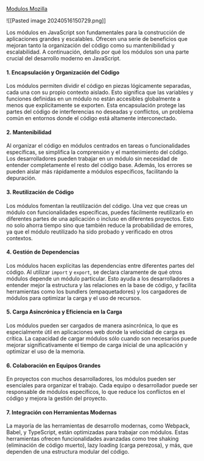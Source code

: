 
[Modulos Mozilla ](https://developer.mozilla.org/es/docs/Web/JavaScript/Guide/Modules)

![[Pasted image 20240516150729.png]]

Los módulos en JavaScript son fundamentales para la construcción de aplicaciones grandes y escalables. Ofrecen una serie de beneficios que mejoran tanto la organización del código como su mantenibilidad y escalabilidad. A continuación, detallo por qué los módulos son una parte crucial del desarrollo moderno en JavaScript.

#### 1. **Encapsulación y Organización del Código**

Los módulos permiten dividir el código en piezas lógicamente separadas, cada una con su propio contexto aislado. Esto significa que las variables y funciones definidas en un módulo no están accesibles globalmente a menos que explícitamente se exporten. Esta encapsulación protege las partes del código de interferencias no deseadas y conflictos, un problema común en entornos donde el código está altamente interconectado.

#### 2. **Mantenibilidad**

Al organizar el código en módulos centrados en tareas o funcionalidades específicas, se simplifica la comprensión y el mantenimiento del código. Los desarrolladores pueden trabajar en un módulo sin necesidad de entender completamente el resto del código base. Además, los errores se pueden aislar más rápidamente a módulos específicos, facilitando la depuración.

#### 3. **Reutilización de Código**

Los módulos fomentan la reutilización del código. Una vez que creas un módulo con funcionalidades específicas, puedes fácilmente reutilizarlo en diferentes partes de una aplicación o incluso en diferentes proyectos. Esto no solo ahorra tiempo sino que también reduce la probabilidad de errores, ya que el módulo reutilizado ha sido probado y verificado en otros contextos.

#### 4. **Gestión de Dependencias**

Los módulos hacen explícitas las dependencias entre diferentes partes del código. Al utilizar `import` y `export`, se declara claramente de qué otros módulos depende un módulo particular. Esto ayuda a los desarrolladores a entender mejor la estructura y las relaciones en la base de código, y facilita herramientas como los bundlers (empaquetadores) y los cargadores de módulos para optimizar la carga y el uso de recursos.

#### 5. **Carga Asincrónica y Eficiencia en la Carga**

Los módulos pueden ser cargados de manera asincrónica, lo que es especialmente útil en aplicaciones web donde la velocidad de carga es crítica. La capacidad de cargar módulos sólo cuando son necesarios puede mejorar significativamente el tiempo de carga inicial de una aplicación y optimizar el uso de la memoria.

#### 6. **Colaboración en Equipos Grandes**

En proyectos con muchos desarrolladores, los módulos pueden ser esenciales para organizar el trabajo. Cada equipo o desarrollador puede ser responsable de módulos específicos, lo que reduce los conflictos en el código y mejora la gestión del proyecto.

#### 7. **Integración con Herramientas Modernas**

La mayoría de las herramientas de desarrollo modernas, como Webpack, Babel, y TypeScript, están optimizadas para trabajar con módulos. Estas herramientas ofrecen funcionalidades avanzadas como tree shaking (eliminación de código muerto), lazy loading (carga perezosa), y más, que dependen de una estructura modular del código.
